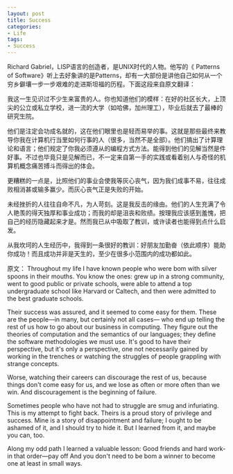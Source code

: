 ```yaml
---
layout: post
title: Success
categories:
- Life
tags:
- Success
---
```

Richard Gabriel，LISP语言的创造者，是UNIX时代的人物。他写的《 Patterns of Software》听上去好象讲的是Patterns，却有一大部份是讲他自己如何从一个穷乡僻壤一步一步艰难的走进斯坦福的历程。下面这段来自原文翻译：

我这一生见识过不少生来富贵的人。你也知道他们的模样：在好的社区长大，上顶尖的公立或私立学校，进一流的大学（如哈佛，加州理工），毕业后就去了最棒的研究生院。

他们是注定会功成名就的，这在他们眼里也是轻而易举的事。这就是那些最终来教导你我在计算机行当里如何行事的人（很多，当然不是全部）。他们搞出了计算理论和语言；他们规定了你我必须遵从的编程方式方法。能得到他们的见解当然是件好事。不过也毕竟只是见解而已，不一定来自第一手的实践或看着别人与奇怪的机算机概念痛苦搏斗而得出的体会。

更糟糕的一点是，比照他们的事业会使我等灰心丧气，因为我们成事不易，往往成败相消甚或输多赢少。而灰心丧气正是失败的开始。

未经挫折的人往往自命不凡，为人苛刻。这是我反击的缘由。他们的人生充满了令人艳羡的得天独厚和事业成功；而我的却是沮丧和败绩。按理我应该感到羞愧，把自己的经历隐藏起来才是。然而我已从中吸取了教训，或许读者也能得到点什么启发。

从我坎坷的人生经历中，我得到一条很好的教训：好朋友加勤奋（依此顺序）能助你成功！而且成功并非是天生的，至少在很多小范围内的成功都如此。



原文：
Throughout my life I have known people who were bom with silver spoons in their mouths. You know the ones: grew up in a strong community,
went to good public or private schools, were able to attend a top undergraduate school like Harvard or Caltech, and then were admitted
to the best graduate schools.

Their success was assured, and it seemed to come easy for them. These are the people—in many, but certainly not all cases— who end up
telling the rest of us how to go about our business in computing. They figure out the theories of computation and the semantics of our
languages; they define the software methodologies we must use. It's good to have their perspective, but it's only a perspective, one not
necessarily gained by working in the trenches or watching the struggles of people grappling with strange concepts.

Worse, watching their careers can discourage the rest of us, because things don't come easy for us, and we lose as often or more often than
we win. And discouragement is the beginning of failure.

Sometimes people who have not had to struggle are smug and infuriating. This is my attempt to fight back. Theirs is a proud story
of privilege and success. Mine is a story of disappointment and failure; I ought to be ashamed of it, and I should try to hide it. But
I learned from it, and maybe you can, too.

Along my odd path I learned a valuable lesson: Good friends and hard work-in that order—pay off And you don't need to be bom a winner to
become one at least in small ways.
